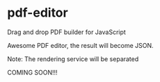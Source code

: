 # pdf-editor
Drag and drop PDF builder for JavaScript

Awesome PDF editor, the result will become JSON.

Note: The rendering service will be separated

COMING SOON!!!
